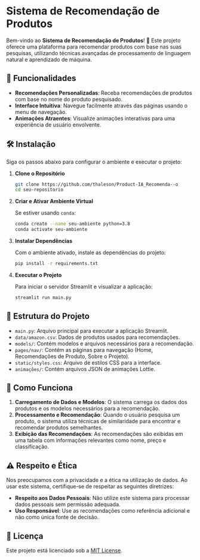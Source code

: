 # Sistema de Recomendação de Produtos

Bem-vindo ao **Sistema de Recomendação de Produtos**! 🎉 Este projeto oferece uma plataforma para recomendar produtos com base nas suas pesquisas, utilizando técnicas avançadas de processamento de linguagem natural e aprendizado de máquina.

## 🚀 Funcionalidades

- **Recomendações Personalizadas**: Receba recomendações de produtos com base no nome do produto pesquisado.
- **Interface Intuitiva**: Navegue facilmente através das páginas usando o menu de navegação.
- **Animações Atraentes**: Visualize animações interativas para uma experiência de usuário envolvente.

## 🛠️ Instalação

Siga os passos abaixo para configurar o ambiente e executar o projeto:

1. **Clone o Repositório**

   ```bash
   git clone https://github.com/thaleson/Product-IA_Recomenda--o
   cd seu-repositorio
   ```

2. **Criar e Ativar Ambiente Virtual**

   Se estiver usando `conda`:

   ```bash
   conda create --name seu-ambiente python=3.8
   conda activate seu-ambiente
   ```

3. **Instalar Dependências**

   Com o ambiente ativado, instale as dependências do projeto:

   ```bash
   pip install -r requirements.txt
   ```

4. **Executar o Projeto**

   Para iniciar o servidor Streamlit e visualizar a aplicação:

   ```bash
   streamlit run main.py
   ```

## 📂 Estrutura do Projeto

- `main.py`: Arquivo principal para executar a aplicação Streamlit.
- `data/amazon.csv`: Dados de produtos usados para recomendações.
- `models/`: Contém modelos e arquivos necessários para a recomendação.
- `pages/nav/`: Contém as páginas para navegação (Home, Recomendações de Produto, Sobre o Projeto).
- `static/styles.css`: Arquivo de estilos CSS para a interface.
- `animações/`: Contém arquivos JSON de animações Lottie.

## 🤖 Como Funciona

1. **Carregamento de Dados e Modelos**: O sistema carrega os dados dos produtos e os modelos necessários para a recomendação.
2. **Processamento e Recomendação**: Quando o usuário pesquisa um produto, o sistema utiliza técnicas de similaridade para encontrar e recomendar produtos semelhantes.
3. **Exibição das Recomendações**: As recomendações são exibidas em uma tabela com informações relevantes como nome, preço e classificação.


## ⚠️ Respeito e Ética

Nos preocupamos com a privacidade e a ética na utilização de dados. Ao usar este sistema, certifique-se de respeitar as seguintes diretrizes:

- **Respeito aos Dados Pessoais**: Não utilize este sistema para processar dados pessoais sem permissão adequada.
- **Uso Responsável**: Use as recomendações como referência adicional e não como única fonte de decisão.


## 📜 Licença

Este projeto está licenciado sob a [MIT License](LICENSE).
